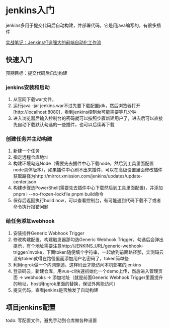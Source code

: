 <!--
 * @Author: mazca z867982005@163.com
 * @Date: 2023-11-08 08:22:38
 * @LastEditors: mazca z867982005@163.com
 * @LastEditTime: 2023-11-08 16:45:30
 * @FilePath: \mmacchao.github.io\docs\前端基建\devOps\jenkins.md
 * @Description: 这是默认设置,请设置`customMade`, 打开koroFileHeader查看配置 进行设置: https://github.com/OBKoro1/koro1FileHeader/wiki/%E9%85%8D%E7%BD%AE
-->
# jenkins入门

jenkins多用于提交代码后自动构建，并部署代码。它是用java编写的，有很多插件


[实战笔记：Jenkins打造强大的前端自动化工作流](https://juejin.cn/post/6844903591417757710)

 ## 快速入门
 
预期目标：提交代码后自动构建

### jenkins安装和启动
1. 从官网下载war文件，
2. 运行java -jar jenkins.war不过先要下载配置jdk，然后浏览器打开[http://localhost:8080]，看到jenkins控制台可能需要等几分钟
3. 进入浏览器后输入控制台的密码就可以按照步骤新建用户了，进去后可以直接先自动下载默认勾选的一些插件，也可以后续再下载

### 创建任务并主动构建
1. 新建一个任务
2. 指定远程仓库地址
3. 构建环境勾选Node（需要先去插件中心下载node，然后到工具里面配置node具体版本），如果插件中心刷不出来插件，可以在高级设置里面修改插件获取路径为http://mirror.xmission.com/jenkins/updates/update-center.json
4. 构建步骤选PowerShell(需要先去插件中心下载然后到工具里面配置)，并添加pnpm i --no-frozen-lockfile  pnpm build命令
5. 保存后返回执行build now，可以查看控制台，有可能遇到代码下载不了或者命令执行报错问题

### 给任务添加webhook
1. 安装插件Generic Webhook Trigger
2. 修改构建配置，构建触发器那勾选Generic Webhook Trigger，勾选后会弹出提示，有个地址需要注意http://JENKINS_URL/generic-webhook-trigger/invoke，下面token随便填个字符串，一起放到前面路径那，实测码云没有token就得在路径里面添加用户名密码了，token简单些
3. 利用ngrok做一个内网穿透，这样码云才能访问本机部署的jenkins
4. 登录码云，新建仓库，用vue-cli快速初始化一个demo上传，然后进入管理页面 -> webhooks -> 添加地址（就是前面Generic Webhook Trigger里面提升的地址，host用ngrok里面的替换，保证外网能访问） 
5. 提交代码，查看jenkins是否触发了自动构建

## 项目jenkins配置
todo: 写配置文件，避免手动到仓库做各种设置

